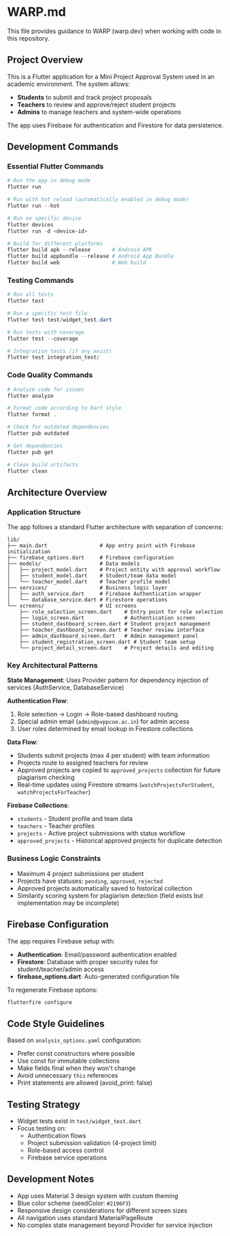 # WARP.md

This file provides guidance to WARP (warp.dev) when working with code in this repository.

## Project Overview

This is a Flutter application for a Mini Project Approval System used in an academic environment. The system allows:
- **Students** to submit and track project proposals 
- **Teachers** to review and approve/reject student projects
- **Admins** to manage teachers and system-wide operations

The app uses Firebase for authentication and Firestore for data persistence.

## Development Commands

### Essential Flutter Commands
```powershell
# Run the app in debug mode
flutter run

# Run with hot reload (automatically enabled in debug mode)
flutter run --hot

# Run on specific device
flutter devices
flutter run -d <device-id>

# Build for different platforms
flutter build apk --release       # Android APK
flutter build appbundle --release # Android App Bundle
flutter build web                 # Web build
```

### Testing Commands
```powershell
# Run all tests
flutter test

# Run a specific test file
flutter test test/widget_test.dart

# Run tests with coverage
flutter test --coverage

# Integration tests (if any exist)
flutter test integration_test/
```

### Code Quality Commands
```powershell
# Analyze code for issues
flutter analyze

# Format code according to Dart style
flutter format .

# Check for outdated dependencies
flutter pub outdated

# Get dependencies
flutter pub get

# Clean build artifacts
flutter clean
```

## Architecture Overview

### Application Structure
The app follows a standard Flutter architecture with separation of concerns:

```
lib/
├── main.dart                 # App entry point with Firebase initialization
├── firebase_options.dart     # Firebase configuration
├── models/                   # Data models
│   ├── project_model.dart    # Project entity with approval workflow
│   ├── student_model.dart    # Student/team data model  
│   └── teacher_model.dart    # Teacher profile model
├── services/                 # Business logic layer
│   ├── auth_service.dart     # Firebase Authentication wrapper
│   └── database_service.dart # Firestore operations
└── screens/                  # UI screens
    ├── role_selection_screen.dart    # Entry point for role selection
    ├── login_screen.dart             # Authentication screen
    ├── student_dashboard_screen.dart # Student project management
    ├── teacher_dashboard_screen.dart # Teacher review interface
    ├── admin_dashboard_screen.dart   # Admin management panel
    ├── student_registration_screen.dart # Student team setup
    └── project_detail_screen.dart    # Project details and editing
```

### Key Architectural Patterns

**State Management**: Uses Provider pattern for dependency injection of services (AuthService, DatabaseService)

**Authentication Flow**: 
1. Role selection → Login → Role-based dashboard routing
2. Special admin email (`admin@pvppcoe.ac.in`) for admin access
3. User roles determined by email lookup in Firestore collections

**Data Flow**:
- Students submit projects (max 4 per student) with team information
- Projects route to assigned teachers for review
- Approved projects are copied to `approved_projects` collection for future plagiarism checking
- Real-time updates using Firestore streams (`watchProjectsForStudent`, `watchProjectsForTeacher`)

**Firebase Collections**:
- `students` - Student profile and team data
- `teachers` - Teacher profiles  
- `projects` - Active project submissions with status workflow
- `approved_projects` - Historical approved projects for duplicate detection

### Business Logic Constraints
- Maximum 4 project submissions per student
- Projects have statuses: `pending`, `approved`, `rejected`
- Approved projects automatically saved to historical collection
- Similarity scoring system for plagiarism detection (field exists but implementation may be incomplete)

## Firebase Configuration

The app requires Firebase setup with:
- **Authentication**: Email/password authentication enabled
- **Firestore**: Database with proper security rules for student/teacher/admin access
- **firebase_options.dart**: Auto-generated configuration file

To regenerate Firebase options:
```powershell
flutterfire configure
```

## Code Style Guidelines

Based on `analysis_options.yaml` configuration:
- Prefer const constructors where possible
- Use const for immutable collections  
- Make fields final when they won't change
- Avoid unnecessary `this` references
- Print statements are allowed (avoid_print: false)

## Testing Strategy

- Widget tests exist in `test/widget_test.dart`
- Focus testing on:
  - Authentication flows
  - Project submission validation (4-project limit)
  - Role-based access control
  - Firebase service operations

## Development Notes

- App uses Material 3 design system with custom theming
- Blue color scheme (seedColor: `#2196F3`)
- Responsive design considerations for different screen sizes
- All navigation uses standard MaterialPageRoute
- No complex state management beyond Provider for service injection